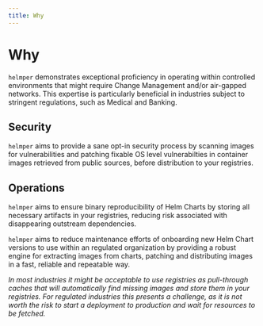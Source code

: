 ```yaml
---
title: Why
---
```


# Why

`helmper` demonstrates exceptional proficiency in operating within controlled environments that might require Change Management and/or air-gapped networks. This expertise is particularly beneficial in industries subject to stringent regulations, such as Medical and Banking. 

## Security

`helmper` aims to provide a sane opt-in security process by scanning images for vulnerabilities and patching fixable OS level vulnerabilties in container images retrieved from public sources, before distribution to your registries.

## Operations

`helmper` aims to ensure binary reproducibility of Helm Charts by storing all necessary artifacts in your registries, reducing risk associated with disappearing outstream dependencies.


`helmper` aims to reduce maintenance efforts of onboarding new Helm Chart versions to use within an regulated organization by providing a robust engine for extracting images from charts, patching and distributing images in a fast, reliable and repeatable way. 


*In most industries it might be acceptable to use registries as pull-through caches that will automatically find missing images and store them in your registries. For regulated industries this presents a challenge, as it is not worth the risk to start a deployment to production and wait for resources to be fetched.*

